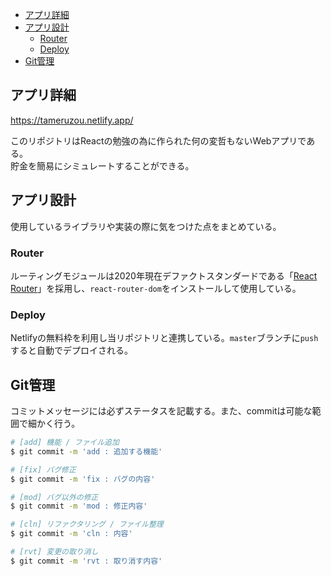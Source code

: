 - [アプリ詳細](#アプリ詳細)
- [アプリ設計](#アプリ設計)
  - [Router](#router)
  - [Deploy](#deploy)
- [Git管理](#git管理)

## アプリ詳細
https://tameruzou.netlify.app/

このリポジトリはReactの勉強の為に作られた何の変哲もないWebアプリである。  
貯金を簡易にシミュレートすることができる。

## アプリ設計
使用しているライブラリや実装の際に気をつけた点をまとめている。

### Router
ルーティングモジュールは2020年現在デファクトスタンダードである「[React Router](https://github.com/ReactTraining/react-router)」を採用し、`react-router-dom`をインストールして使用している。

### Deploy
Netlifyの無料枠を利用し当リポジトリと連携している。`master`ブランチに`push`すると自動でデプロイされる。

## Git管理
コミットメッセージには必ずステータスを記載する。また、commitは可能な範囲で細かく行う。
``` bash
# [add] 機能 / ファイル追加
$ git commit -m 'add : 追加する機能'

# [fix] バグ修正
$ git commit -m 'fix : バグの内容'

# [mod] バグ以外の修正
$ git commit -m 'mod : 修正内容'

# [cln] リファクタリング / ファイル整理
$ git commit -m 'cln : 内容'

# [rvt] 変更の取り消し
$ git commit -m 'rvt : 取り消す内容'
```